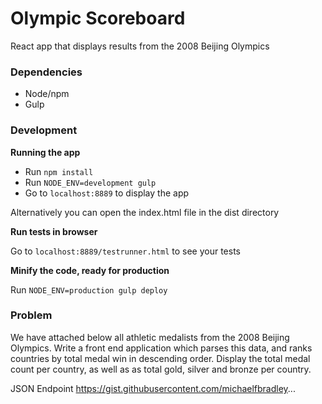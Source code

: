 # Olympic Scoreboard
React app that displays results from the 2008 Beijing Olympics

### Dependencies
* Node/npm
* Gulp

### Development
**Running the app**

- Run `npm install`
- Run `NODE_ENV=development gulp`
- Go to `localhost:8889` to display the app

Alternatively you can open the index.html file in the dist directory

**Run tests in browser**

Go to `localhost:8889/testrunner.html` to see your tests

**Minify the code, ready for production**

Run `NODE_ENV=production gulp deploy`

### Problem
We have attached below all athletic medalists from the 2008 Beijing Olympics. Write a front end application which parses this data, and ranks countries by total medal win in descending order. Display the total medal count per country, as well as as total gold, silver and bronze per country.

JSON Endpoint
https://gist.githubusercontent.com/michaelfbradley...

